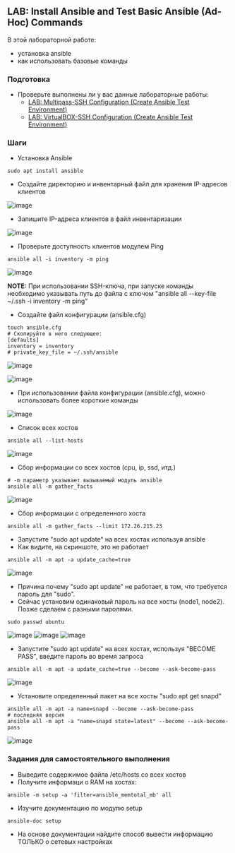 ## LAB: Install Ansible and Test Basic Ansible (Ad-Hoc) Commands

В этой лабораторной работе:
- установка ansible
- как использовать базовые команды

### Подготовка

- Проверьте выполнены ли у вас данные лабораторные работы:
  - [LAB: Multipass-SSH Configuration (Create Ansible Test Environment)](https://github.com/gulyaeve/ansible_labs/blob/main/Multipass-SSH-Configuration.md)
  - [LAB: VirtualBOX-SSH Configuration (Create Ansible Test Environment)](https://github.com/gulyaeve/ansible_labs/blob/main/VirtualBOX-SSH-Configuration.md)

### Шаги

- Установка Ansible

``` 
sudo apt install ansible
``` 

- Создайте директорию и инвентарный файл для хранения IP-адресов клиентов

![image](https://user-images.githubusercontent.com/10358317/201087999-7bbb7f0b-acdf-475a-b8c8-cf0f689bc29b.png)

- Запишите IP-адреса клиентов в файл инвентаризации

![image](https://user-images.githubusercontent.com/10358317/201088310-e7859682-dc0d-46f5-bac4-ba553e38be90.png)

- Проверьте доступность клиентов модулем Ping

``` 
ansible all -i inventory -m ping
``` 

![image](https://user-images.githubusercontent.com/10358317/201089266-84c032d5-7647-45ec-b44a-0323cf7f6274.png)

**NOTE:** При использовании SSH-ключа, при запуске команды необходимо указывать путь до файла с ключом "ansible all --key-file ~/.ssh -i inventory -m ping" 

- Создайте файл конфигурации (ansible.cfg)

``` 
touch ansible.cfg
# Скопируйте в него следующее:
[defaults]
inventory = inventory
# private_key_file = ~/.ssh/ansible
``` 

![image](https://user-images.githubusercontent.com/10358317/201090216-084d1328-88fc-462f-b307-d95c8d8b752d.png)

![image](https://user-images.githubusercontent.com/10358317/201090391-67057ecd-68a9-4aa6-af33-af5fcd099840.png)

- При использовании файла конфигурации (ansible.cfg), можно использовать более короткие команды

![image](https://user-images.githubusercontent.com/10358317/201090690-752feb31-9b42-42df-a89f-63e3092b4a32.png)

- Список всех хостов

```
ansible all --list-hosts
``` 
![image](https://user-images.githubusercontent.com/10358317/201090920-d5d2a294-698a-4e62-89e7-7df3f1d1834d.png)

- Сбор информации со всех хостов (cpu, ip, ssd, итд.)

```
# -m параметр указывает вызываемый модуль ansible
ansible all -m gather_facts
``` 

![image](https://user-images.githubusercontent.com/10358317/201091229-60ab2618-ba53-4460-96f8-7c69a4a9c6b1.png)

- Сбор информации с определенного хоста

```
ansible all -m gather_facts --limit 172.26.215.23
```

- Запустите "sudo apt update" на всех хостах используя ansible
- Как видите, на скриншоте, это не работает 

```
ansible all -m apt -a update_cache=true
```

![image](https://user-images.githubusercontent.com/10358317/201094159-89918be8-1d73-4a10-b346-4d54a1bc104f.png)

- Причина почему "sudo apt update" не работает, в том, что требуется пароль для "sudo".
- Сейчас установим одинаковый пароль на все хосты (node1, node2). Позже сделаем с разными паролями.

```
sudo passwd ubuntu
```

![image](https://user-images.githubusercontent.com/10358317/201094654-23381802-43a2-4261-892b-900244019bcc.png)
![image](https://user-images.githubusercontent.com/10358317/201094744-d8edfd82-9c5a-4bb8-9fc5-7e9f5f4567c1.png)
![image](https://user-images.githubusercontent.com/10358317/201094827-5ddd50dd-bd26-47b9-b266-5d997678774b.png)

- Запустите "sudo apt update" на всех хостах, используя "BECOME PASS", введите пароль во время запроса

```
ansible all -m apt -a update_cache=true --become --ask-become-pass
```

![image](https://user-images.githubusercontent.com/10358317/201095106-cfa74f25-9ae6-4ca2-b34a-061ed5d6622d.png)

- Установите определенный пакет на все хосты "sudo apt get snapd"

```
ansible all -m apt -a name=snapd --become --ask-become-pass
# последняя версия
ansible all -m apt -a "name=snapd state=latest" --become --ask-become-pass
```

![image](https://user-images.githubusercontent.com/10358317/201097511-9b0893f5-120c-4af1-be6d-a35fc15681a5.png)


### Задания для самостоятельного выполнения

- Выведите содержимое файла /etc/hosts со всех хостов
- Получите информаци о RAM на хостах:
```
ansible -m setup -a 'filter=ansible_memtotal_mb' all
```
- Изучите документацию по модулю setup
```
ansible-doc setup
```
- На основе документации найдите способ вывести информацию ТОЛЬКО о сетевых настройках
